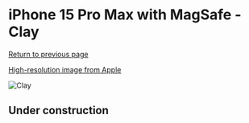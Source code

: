 # iPhone 15 Pro Max with MagSafe - Clay

[Return to previous page](/iphone_15)

[High-resolution image from Apple](https://store.storeimages.cdn-apple.com/8756/as-images.apple.com/is/MT1Q3?wid=4500&hei=4500&fmt=png)

<div style="width: 500px"><img src="/almost_uncompressed/MT1Q3.webp" alt="Clay"></div>

## Under construction
